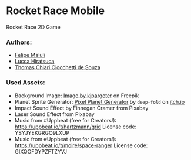 # Rocket Race Mobile
Rocket Race 2D Game

### Authors:
- [Felipe Maluli](https://github.com/FeMCDias)
- [Lucca Hiratsuca](https://github.com/LuccaHiratsuca)
- [Thomas Chiari Ciocchetti de Souza](https://github.com/thomaschiari)

### Used Assets:
- Background Image: <a href="https://www.freepik.com/free-photo/starry-night-sky_7061153.htm#query=space%20png&position=0&from_view=keyword&track=ais_user_b&uuid=53f0c266-6c17-4409-aaef-585483f5132e">Image by kjpargeter</a> on Freepik
- Planet Sprite Generator: <a href="https://deep-fold.itch.io/pixel-planet-generator">Pixel Planet Generator</a> by `deep-fold` on [itch.io](https://itch.io)
- Impact Sound Effect by Finnegan Cramer from Pixabay
- Laser Sound Effect from Pixabay
- Music from #Uppbeat (free for Creators!): https://uppbeat.io/t/hartzmann/grid License code: YSYJYEKGRGO9LXUP
- Music from #Uppbeat (free for Creators!): https://uppbeat.io/t/moire/space-ranger License code: GIXQOFDYPZFTZYVJ

